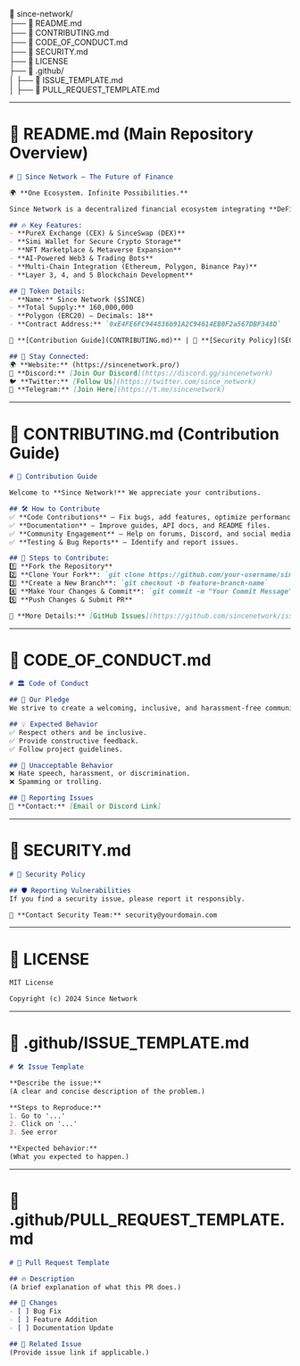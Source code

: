 📁 since-network/  
├── 📄 README.md  
├── 📄 CONTRIBUTING.md  
├── 📄 CODE_OF_CONDUCT.md  
├── 📄 SECURITY.md  
├── 📄 LICENSE  
├── 📁 .github/  
│   ├── 📄 ISSUE_TEMPLATE.md  
│   ├── 📄 PULL_REQUEST_TEMPLATE.md  

---

# 📌 **README.md** (Main Repository Overview)
```md
# 🚀 Since Network – The Future of Finance

🌍 **One Ecosystem. Infinite Possibilities.**

Since Network is a decentralized financial ecosystem integrating **DeFi, AI, Metaverse, NFTs, and Web3 innovations** to revolutionize crypto space!

## 🔥 Key Features:
- **PureX Exchange (CEX) & SinceSwap (DEX)**
- **Simi Wallet for Secure Crypto Storage**
- **NFT Marketplace & Metaverse Expansion**
- **AI-Powered Web3 & Trading Bots**
- **Multi-Chain Integration (Ethereum, Polygon, Binance Pay)**
- **Layer 3, 4, and 5 Blockchain Development**

## 💎 Token Details:
- **Name:** Since Network ($SINCE)
- **Total Supply:** 160,000,000
- **Polygon (ERC20) – Decimals: 18**
- **Contract Address:** `0xE4FE6FC944836b91A2C94614EB0F2a567DBF348D`

📜 **[Contribution Guide](CONTRIBUTING.md)** | 🔐 **[Security Policy](SECURITY.md)** | 📜 **[Code of Conduct](CODE_OF_CONDUCT.md)**

## 📢 Stay Connected:
🌍 **Website:** (https://sincenetwork.pro/)
💬 **Discord:** [Join Our Discord](https://discord.gg/sincenetwork)  
🐦 **Twitter:** [Follow Us](https://twitter.com/since_network)  
📢 **Telegram:** [Join Here](https://t.me/sincenetwork)
```

---

# 📌 **CONTRIBUTING.md** (Contribution Guide)
```md
# 🚀 Contribution Guide

Welcome to **Since Network!** We appreciate your contributions.

## 🛠️ How to Contribute
✅ **Code Contributions** – Fix bugs, add features, optimize performance.  
✅ **Documentation** – Improve guides, API docs, and README files.  
✅ **Community Engagement** – Help on forums, Discord, and social media.  
✅ **Testing & Bug Reports** – Identify and report issues.

## 📜 Steps to Contribute:
1️⃣ **Fork the Repository**  
2️⃣ **Clone Your Fork**: `git clone https://github.com/your-username/since-network.git`  
3️⃣ **Create a New Branch**: `git checkout -b feature-branch-name`  
4️⃣ **Make Your Changes & Commit**: `git commit -m "Your Commit Message"`  
5️⃣ **Push Changes & Submit PR**  

📢 **More Details:** [GitHub Issues](https://github.com/sincenetwork/issues)
```

---

# 📌 **CODE_OF_CONDUCT.md**
```md
# 🏛️ Code of Conduct

## 📜 Our Pledge
We strive to create a welcoming, inclusive, and harassment-free community.

## 💡 Expected Behavior
✅ Respect others and be inclusive.  
✅ Provide constructive feedback.  
✅ Follow project guidelines.

## 🚫 Unacceptable Behavior
❌ Hate speech, harassment, or discrimination.  
❌ Spamming or trolling.

## 🔎 Reporting Issues
📩 **Contact:** [Email or Discord Link]
```

---

# 📌 **SECURITY.md**
```md
# 🔐 Security Policy

## 🛡️ Reporting Vulnerabilities
If you find a security issue, please report it responsibly.

📩 **Contact Security Team:** security@yourdomain.com
```

---

# 📌 **LICENSE**
```md
MIT License

Copyright (c) 2024 Since Network
```

---

# 📌 **.github/ISSUE_TEMPLATE.md**
```md
# 🛠️ Issue Template

**Describe the issue:**
(A clear and concise description of the problem.)

**Steps to Reproduce:**
1. Go to '...'
2. Click on '...'
3. See error

**Expected behavior:**
(What you expected to happen.)
```

---

# 📌 **.github/PULL_REQUEST_TEMPLATE.md**
```md
# 🚀 Pull Request Template

## 🔥 Description
(A brief explanation of what this PR does.)

## 📜 Changes
- [ ] Bug Fix
- [ ] Feature Addition
- [ ] Documentation Update

## 📢 Related Issue
(Provide issue link if applicable.)
